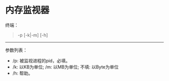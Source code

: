 # 内存监视器

终端：
> -p <pid> [-k|-m] [-h]

---

参数列表：
- /p: 被监视进程的pid，必填。
- /k: 以KB为单位; /m: 以MB为单位; 不填: 以Byte为单位
- /h: 帮助。
